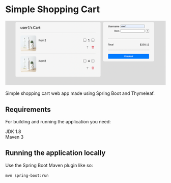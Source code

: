 
 # Simple Shopping Cart

 ![Overview](screenshots/ss1.png?raw=true)

 Simple shopping cart web app made using Spring Boot and Thymeleaf.

## Requirements
For building and running the application you need:

JDK 1.8<br>
Maven 3

## Running the application locally
Use the Spring Boot Maven plugin like so:

`mvn spring-boot:run`
